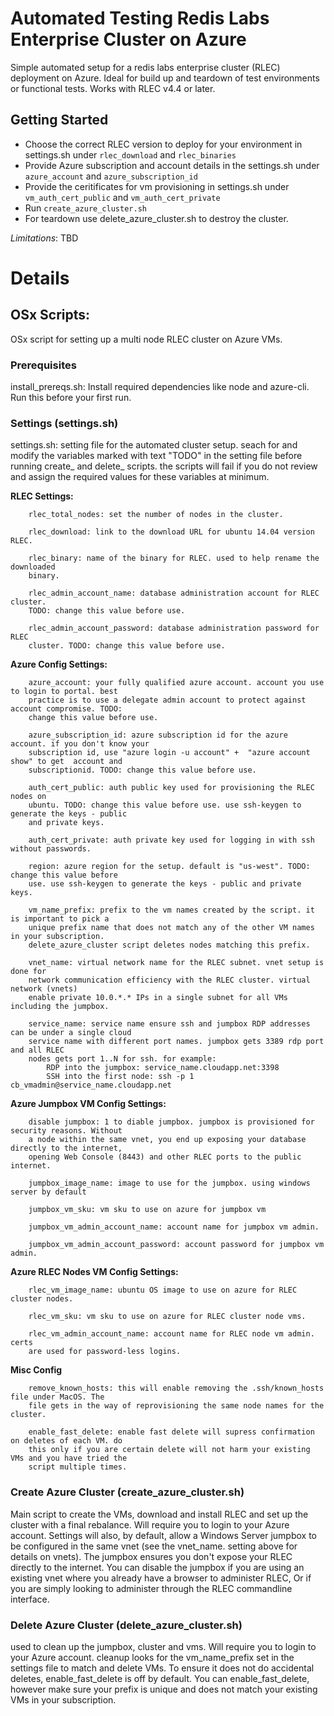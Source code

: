 # Automated Testing Redis Labs Enterprise Cluster on Azure 

Simple automated setup for a redis labs enterprise cluster (RLEC) deployment on Azure. Ideal for build up and teardown of test environments or functional tests. Works with RLEC v4.4 or later. 

## Getting Started
- Choose the correct RLEC version to deploy for your environment in settings.sh under ````rlec_download```` and ````rlec_binaries````
- Provide Azure subscription and account details in the settings.sh under ````azure_account```` and ````azure_subscription_id````
- Provide the ceritificates for vm provisioning in settings.sh under ````vm_auth_cert_public```` and ````vm_auth_cert_private````
- Run ````create_azure_cluster.sh```` 
- For teardown use delete_azure_cluster.sh to destroy the cluster.

_Limitations_: TBD

# Details
## OSx Scripts: 
OSx script for setting up a multi node RLEC cluster on Azure VMs.

### Prerequisites
install_prereqs.sh: Install required dependencies like node and azure-cli. Run this before your first run.

### Settings (settings.sh)
settings.sh: setting file for the automated cluster setup. seach for and modify the variables marked with text "TODO" in the setting file before running create_ and delete_ scripts. the scripts will fail if you do not review and assign the required values for these variables at minimum.

**RLEC Settings:**
````
    rlec_total_nodes: set the number of nodes in the cluster.
    
    rlec_download: link to the download URL for ubuntu 14.04 version RLEC. 
    
    rlec_binary: name of the binary for RLEC. used to help rename the downloaded 
    binary. 
    
    rlec_admin_account_name: database administration account for RLEC cluster.
    TODO: change this value before use. 
    
    rlec_admin_account_password: database administration password for RLEC 
    cluster. TODO: change this value before use.  
````

**Azure Config Settings:**
````
    azure_account: your fully qualified azure account. account you use to login to portal. best 
    practice is to use a delegate admin account to protect against account compromise. TODO: 
    change this value before use.
    
    azure_subscription_id: azure subscription id for the azure account. if you don't know your 
    subscription id, use "azure login -u account" +  "azure account show" to get  account and 
    subscriptionid. TODO: change this value before use.
    
    auth_cert_public: auth public key used for provisioning the RLEC nodes on 
    ubuntu. TODO: change this value before use. use ssh-keygen to generate the keys - public 
    and private keys. 
    
    auth_cert_private: auth private key used for logging in with ssh without passwords.  
    
    region: azure region for the setup. default is "us-west". TODO: change this value before 
    use. use ssh-keygen to generate the keys - public and private keys. 
    
    vm_name_prefix: prefix to the vm names created by the script. it is important to pick a 
    unique prefix name that does not match any of the other VM names in your subscription. 
    delete_azure_cluster script deletes nodes matching this prefix. 
    
    vnet_name: virtual network name for the RLEC subnet. vnet setup is done for 
    network communication efficiency with the RLEC cluster. virtual network (vnets) 
    enable private 10.0.*.* IPs in a single subnet for all VMs including the jumpbox.
    
    service_name: service name ensure ssh and jumpbox RDP addresses can be under a single cloud 
    service name with different port names. jumpbox gets 3389 rdp port and all RLEC 
    nodes gets port 1..N for ssh. for example:
        RDP into the jumpbox: service_name.cloudapp.net:3398
        SSH into the first node: ssh -p 1 cb_vmadmin@service_name.cloudapp.net
````

**Azure Jumpbox VM Config Settings:**
````
    disable jumpbox: 1 to diable jumpbox. jumpbox is provisioned for security reasons. Without 
    a node within the same vnet, you end up exposing your database directly to the internet, 
    opening Web Console (8443) and other RLEC ports to the public internet. 
    
    jumpbox_image_name: image to use for the jumpbox. using windows server by default
    
    jumpbox_vm_sku: vm sku to use on azure for jumpbox vm 
    
    jumpbox_vm_admin_account_name: account name for jumpbox vm admin.
    
    jumpbox_vm_admin_account_password: account password for jumpbox vm admin.
````

**Azure RLEC Nodes VM Config Settings:**
````
    rlec_vm_image_name: ubuntu OS image to use on azure for RLEC cluster nodes.
    
    rlec_vm_sku: vm sku to use on azure for RLEC cluster node vms.
    
    rlec_vm_admin_account_name: account name for RLEC node vm admin. certs 
    are used for password-less logins.
````
**Misc Config**
````
    remove_known_hosts: this will enable removing the .ssh/known_hosts file under MacOS. The 
    file gets in the way of reprovisioning the same node names for the cluster.
    
    enable_fast_delete: enable fast delete will supress confirmation on deletes of each VM. do 
    this only if you are certain delete will not harm your existing VMs and you have tried the 
    script multiple times.
````

### Create Azure Cluster (create_azure_cluster.sh)
Main script to create the VMs, download and install RLEC and set up the cluster with a final rebalance. Will require you to login to your Azure account. 
Settings will also, by default, allow a Windows Server jumpbox to be configured in the same vnet (see the vnet_name. setting above for details on vnets). The jumpbox ensures you don't expose your RLEC directly to the internet. You can disable the jumpbox if you are using an existing vnet where you already have a browser to administer RLEC, Or if you are simply looking to administer through the RLEC commandline interface. 

### Delete Azure Cluster (delete_azure_cluster.sh)
used to clean up the jumpbox, cluster and vms. Will require you to login to your Azure account. cleanup looks for the vm_name_prefix set in the settings file to match and delete VMs. To ensure it does not do accidental deletes, enable_fast_delete is off by default. You can enable_fast_delete, however make sure your prefix is unique and does not match your existing VMs in your subscription. 
